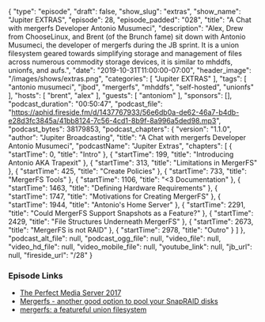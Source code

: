 {
  "type": "episode",
  "draft": false,
  "show_slug": "extras",
  "show_name": "Jupiter EXTRAS",
  "episode": 28,
  "episode_padded": "028",
  "title": "A Chat with mergerfs Developer Antonio Musumeci",
  "description": "Alex, Drew from ChooseLinux, and Brent (of the Brunch fame) sit down with Antonio Musumeci, the developer of mergerfs during the JB sprint. It is a union filesystem geared towards simplifying storage and management of files across numerous commodity storage devices, it is similar to mhddfs, unionfs, and aufs.",
  "date": "2019-10-31T11:00:00-07:00",
  "header_image": "/images/shows/extras.png",
  "categories": [
    "Jupiter EXTRAS"
  ],
  "tags": [
    "antonio musumeci",
    "jbod",
    "mergerfs",
    "mhddfs",
    "self-hosted",
    "unionfs"
  ],
  "hosts": [
    "brent",
    "alex"
  ],
  "guests": [
    "antoniom"
  ],
  "sponsors": [],
  "podcast_duration": "00:50:47",
  "podcast_file": "https://aphid.fireside.fm/d/1437767933/56e6db0a-de62-46a7-b4db-e28d3fc3845a/41bb8124-7c56-4cd1-8b9f-8a996a5ded98.mp3",
  "podcast_bytes": 38179853,
  "podcast_chapters": {
    "version": "1.1.0",
    "author": "Jupiter Broadcasting",
    "title": "A Chat with mergerfs Developer Antonio Musumeci",
    "podcastName": "Jupiter Extras",
    "chapters": [
      {
        "startTime": 0,
        "title": "Intro"
      },
      {
        "startTime": 199,
        "title": "Introducing Antonio AKA Trapexit"
      },
      {
        "startTime": 313,
        "title": "Limitations in MergerFS"
      },
      {
        "startTime": 425,
        "title": "Create Policies"
      },
      {
        "startTime": 733,
        "title": "MergerFS Tools"
      },
      {
        "startTime": 1106,
        "title": "<3 Documentation"
      },
      {
        "startTime": 1463,
        "title": "Defining Hardware Requirements"
      },
      {
        "startTime": 1747,
        "title": "Motivations for Creating MergerFS"
      },
      {
        "startTime": 1944,
        "title": "Antonio's Home Server"
      },
      {
        "startTime": 2291,
        "title": "Could MergerFS Support Snapshots as a Feature?"
      },
      {
        "startTime": 2429,
        "title": "File Structures Underneath MergerFS"
      },
      {
        "startTime": 2673,
        "title": "MergerFS is not RAID"
      },
      {
        "startTime": 2978,
        "title": "Outro"
      }
    ]
  },
  "podcast_alt_file": null,
  "podcast_ogg_file": null,
  "video_file": null,
  "video_hd_file": null,
  "video_mobile_file": null,
  "youtube_link": null,
  "jb_url": null,
  "fireside_url": "/28"
}


### Episode Links

  * [The Perfect Media Server 2017](https://blog.linuxserver.io/2017/06/24/the-perfect-media-server-2017/ "The Perfect Media Server 2017")
  * [Mergerfs - another good option to pool your SnapRAID disks](https://zackreed.me/mergerfs-another-good-option-to-pool-your-snapraid-disks/ "Mergerfs - another good option to pool your SnapRAID disks")
  * [mergerfs: a featureful union filesystem](https://github.com/trapexit/mergerfs "mergerfs: a featureful union filesystem")


